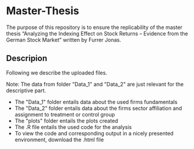# Master-Thesis
The purpose of this repository is to ensure the replicability of the master thesis “Analyzing the Indexing Effect on Stock Returns – Evidence from the German Stock Market” written by Furrer Jonas.
## Descripion
Following we describe the uploaded files. 

Note: The data from folder "Data_1" and "Data_2" are just relevant for the descriptive part.
* The "Data_1" folder entails data about the used firms fundamentals 
* The "Data_2" folder entails data about the firms sector affiliation and assignment to treatment or control group
* The "plots" folder entails the plots created 
* The .R file entails the used code for the analysis
* To view the code and corresponding output in a nicely presented environment, download the .html file
